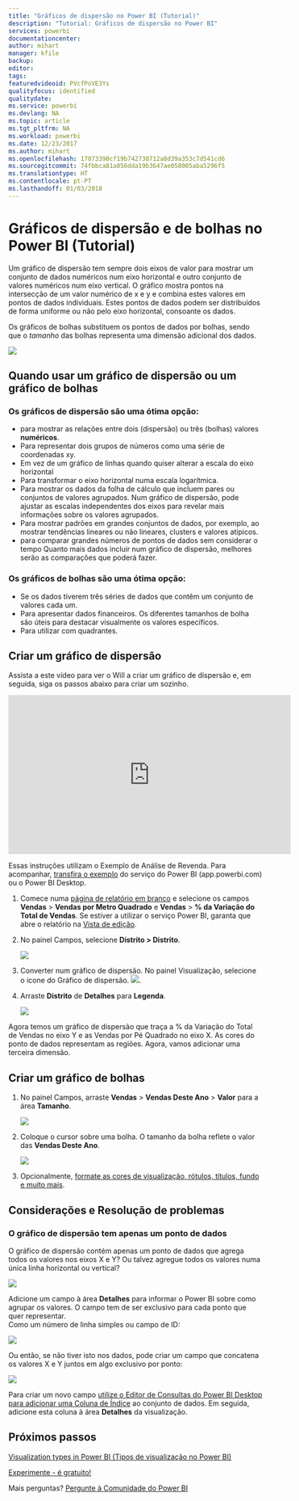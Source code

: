 ```yaml
---
title: "Gráficos de dispersão no Power BI (Tutorial)"
description: "Tutorial: Gráficos de dispersão no Power BI"
services: powerbi
documentationcenter: 
author: mihart
manager: kfile
backup: 
editor: 
tags: 
featuredvideoid: PVcfPoVE3Ys
qualityfocus: identified
qualitydate: 
ms.service: powerbi
ms.devlang: NA
ms.topic: article
ms.tgt_pltfrm: NA
ms.workload: powerbi
ms.date: 12/23/2017
ms.author: mihart
ms.openlocfilehash: 17073390cf19b742730712a8d39a353c7d541cd6
ms.sourcegitcommit: 74fbbca81a056dda19b3647ae058005aba5296f5
ms.translationtype: HT
ms.contentlocale: pt-PT
ms.lasthandoff: 01/03/2018
---
```

# <a name="scatter-charts-and-bubble-charts-in-power-bi-tutorial"></a>Gráficos de dispersão e de bolhas no Power BI (Tutorial)
Um gráfico de dispersão tem sempre dois eixos de valor para mostrar um conjunto de dados numéricos num eixo horizontal e outro conjunto de valores numéricos num eixo vertical. O gráfico mostra pontos na intersecção de um valor numérico de x e y e combina estes valores em pontos de dados individuais. Estes pontos de dados podem ser distribuídos de forma uniforme ou não pelo eixo horizontal, consoante os dados.

Os gráficos de bolhas substituem os pontos de dados por bolhas, sendo que o *tamanho* das bolhas representa uma dimensão adicional dos dados.

![](media/power-bi-visualization-scatter/power-bi-bubble-chart.png)

## <a name="when-to-use-a-scatter-chart-or-bubble-chart"></a>Quando usar um gráfico de dispersão ou um gráfico de bolhas
### <a name="scatter-charts-are-a-great-choice"></a>Os gráficos de dispersão são uma ótima opção:
* para mostrar as relações entre dois (dispersão) ou três (bolhas) valores **numéricos**.
* Para representar dois grupos de números como uma série de coordenadas xy.
* Em vez de um gráfico de linhas quando quiser alterar a escala do eixo horizontal    
* Para transformar o eixo horizontal numa escala logarítmica.
* Para mostrar os dados da folha de cálculo que incluem pares ou conjuntos de valores agrupados. Num gráfico de dispersão, pode ajustar as escalas independentes dos eixos para revelar mais informações sobre os valores agrupados.
* Para mostrar padrões em grandes conjuntos de dados, por exemplo, ao mostrar tendências lineares ou não lineares, clusters e valores atípicos.
* para comparar grandes números de pontos de dados sem considerar o tempo    Quanto mais dados incluir num gráfico de dispersão, melhores serão as comparações que poderá fazer.

### <a name="bubble-charts-are-a-great-choice"></a>Os gráficos de bolhas são uma ótima opção:
* Se os dados tiverem três séries de dados que contêm um conjunto de valores cada um.
* Para apresentar dados financeiros.  Os diferentes tamanhos de bolha são úteis para destacar visualmente os valores específicos.
* Para utilizar com quadrantes.

## <a name="create-a-scatter-chart"></a>Criar um gráfico de dispersão
Assista a este vídeo para ver o Will a criar um gráfico de dispersão e, em seguida, siga os passos abaixo para criar um sozinho.

<iframe width="560" height="315" src="https://www.youtube.com/embed/PVcfPoVE3Ys?list=PL1N57mwBHtN0JFoKSR0n-tBkUJHeMP2cP" frameborder="0" allowfullscreen></iframe>


Essas instruções utilizam o Exemplo de Análise de Revenda. Para acompanhar, [transfira o exemplo](sample-datasets.md) do serviço do Power BI (app.powerbi.com) ou o Power BI Desktop.   

1. Comece numa [página de relatório em branco](power-bi-report-add-page.md) e selecione os campos **Vendas** \> **Vendas por Metro Quadrado** e **Vendas**  >  **% da Variação do Total de Vendas**. Se estiver a utilizar o serviço Power BI, garanta que abre o relatório na [Vista de edição](service-interact-with-a-report-in-editing-view.md).
 
2. No painel Campos, selecione **Distrito > Distrito**.
   
    ![](media/power-bi-visualization-scatter/power-bi-bar-chart.png)
4. Converter num gráfico de dispersão. No painel Visualização, selecione o ícone do Gráfico de dispersão.
   ![](media/power-bi-visualization-scatter/pbi_scatter_chart_icon.png).
5. Arraste **Distrito** de **Detalhes** para **Legenda**.
   
    ![](media/power-bi-visualization-scatter/power-bi-scatter.png)

Agora temos um gráfico de dispersão que traça a % da Variação do Total de Vendas no eixo Y e as Vendas por Pé Quadrado no eixo X.  As cores do ponto de dados representam as regiões.  Agora, vamos adicionar uma terceira dimensão.

## <a name="create-a-bubble-chart"></a>Criar um gráfico de bolhas
1. No painel Campos, arraste **Vendas** > **Vendas Deste Ano** > **Valor** para a área **Tamanho**. 
   
   ![](media/power-bi-visualization-scatter/power-bi-bubble.png)
2. Coloque o cursor sobre uma bolha.  O tamanho da bolha reflete o valor das **Vendas Deste Ano**.
   
    ![](media/power-bi-visualization-scatter/pbi_scatter_chart_hover.png)
3. Opcionalmente, [formate as cores de visualização, rótulos, títulos, fundo e muito mais](service-getting-started-with-color-formatting-and-axis-properties.md).

## <a name="considerations-and-troubleshooting"></a>Considerações e Resolução de problemas
### <a name="your-scatter-chart-has-only-one-data-point"></a>**O gráfico de dispersão tem apenas um ponto de dados**
O gráfico de dispersão contém apenas um ponto de dados que agrega todos os valores nos eixos X e Y?  Ou talvez agregue todos os valores numa única linha horizontal ou vertical?

![](media/power-bi-visualization-scatter/pbi_scatter_tshoot1.png)

Adicione um campo à área **Detalhes** para informar o Power BI sobre como agrupar os valores. O campo tem de ser exclusivo para cada ponto que quer representar.  
Como um número de linha simples ou campo de ID:

![](media/power-bi-visualization-scatter/pbi_scatter_tshoot.png)

Ou então, se não tiver isto nos dados, pode criar um campo que concatena os valores X e Y juntos em algo exclusivo por ponto:

![](media/power-bi-visualization-scatter/pbi_scatter_tshoot2.png)

Para criar um novo campo [utilize o Editor de Consultas do Power BI Desktop para adicionar uma Coluna de Índice](desktop-add-custom-column.md) ao conjunto de dados.  Em seguida, adicione esta coluna à área **Detalhes** da visualização.

## <a name="next-steps"></a>Próximos passos
 [Visualization types in Power BI (Tipos de visualização no Power BI)](power-bi-visualization-types-for-reports-and-q-and-a.md)

[Experimente - é gratuito!](https://powerbi.com/)  

Mais perguntas? [Pergunte à Comunidade do Power BI](http://community.powerbi.com/)

